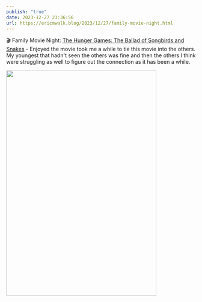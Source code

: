 ```yaml
---
publish: "true"
date: 2023-12-27 23:36:56
url: https://ericmwalk.blog/2023/12/27/family-movie-night.html
---
```


🎬 Family Movie Night: [The Hunger Games: The Ballad of Songbirds and Snakes](https://www.imdb.com/title/tt10545296/) - Enjoyed the movie took me a while to tie this movie into the others.  My youngest that hadn't seen the others was fine and then the others I think were struggling as well to figure out the connection as it has been a while.



<img src="uploads/2023/611a040f1e.jpeg" width="399" height="600" alt="">